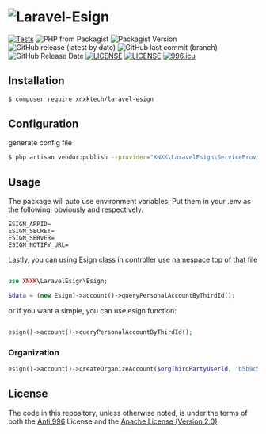 # ![Laravel-Esign](https://socialify.git.ci/XNXKTech/laravel-esign/image?font=Bitter&language=1&logo=https://avatars.githubusercontent.com/u/94216091?s=200&v=4&owner=1&pattern=Circuit%20Board&theme=Light)

[![Tests](https://github.com/XNXKTech/laravel-esign/actions/workflows/tests.yml/badge.svg)](https://github.com/XNXKTech/laravel-esign/actions/workflows/tests.yml)
![PHP from Packagist](https://img.shields.io/packagist/php-v/xnxktech/laravel-esign?style=flat-square)
![Packagist Version](https://img.shields.io/packagist/v/xnxktech/laravel-esign?style=flat-square)
![GitHub release (latest by date)](https://img.shields.io/github/v/release/xnxktech/laravel-esign?style=flat-square)
![GitHub last commit (branch)](https://img.shields.io/github/last-commit/xnxktech/laravel-esign/main?style=flat-square)
![GitHub Release Date](https://img.shields.io/github/release-date/xnxktech/laravel-esign?style=flat-square)
[![LICENSE](https://img.shields.io/badge/License-Anti%20996-blue.svg?style=flat-square)](https://github.com/996icu/996.ICU/blob/master/LICENSE)
[![LICENSE](https://img.shields.io/badge/License-Apache--2.0-green.svg?style=flat-square)](LICENSE-APACHE)
[![996.icu](https://img.shields.io/badge/Link-996.icu-red.svg?style=flat-square)](https://996.icu)

## Installation

```bash
$ composer require xnxktech/laravel-esign
```

## Configuration

generate config file

```bash
$ php artisan vendor:publish --provider="XNXK\LaravelEsign\ServiceProvider"
```

## Usage

The package will auto use environment variables, Put them in your .env as the following, obviously and respectively.

```env
ESIGN_APPID=
ESIGN_SECRET=
ESIGN_SERVER=
ESIGN_NOTIFY_URL=
```

Lastly, you can using Esign class in controller use namespace top of that file

```php

use XNXK\LaravelEsign\Esign;

$data = (new Esign)->account()->queryPersonalAccountByThirdId();
```

or if you want a simple, you can use esign function:

```php

esign()->account()->queryPersonalAccountByThirdId();
```

### Organization

```php
esign()->account()->createOrganizeAccount($orgThirdPartyUserId, 'b5b9c524fa254c0fbf2150c98b87ac11', $name);
```

## License

The code in this repository, unless otherwise noted, is under the terms of both the [Anti 996](https://github.com/996icu/996.ICU/blob/master/LICENSE) License and the [Apache License (Version 2.0)]().